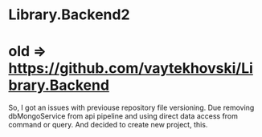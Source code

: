 # Library.Backend2

# old => https://github.com/vaytekhovski/Library.Backend

So, I got an issues with previouse repository file versioning. 
Due removing dbMongoService from api pipeline and using direct data access from command or query.
And decided to create new project, this.

